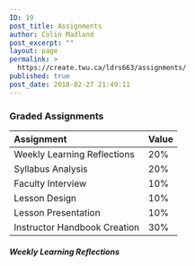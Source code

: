 ```yaml
---
ID: 19
post_title: Assignments
author: Colin Madland
post_excerpt: ""
layout: page
permalink: >
  https://create.twu.ca/ldrs663/assignments/
published: true
post_date: 2018-02-27 21:49:11
---
```

### Graded Assignments

|Assignment|Value|
|:---|:---|
|Weekly Learning Reflections| 20%|
|Syllabus Analysis|20%|
|Faculty Interview   | 10%  |
|Lesson Design|10%|
|Lesson Presentation|10%|
|Instructor Handbook Creation| 30%|

##### Weekly Learning Reflections